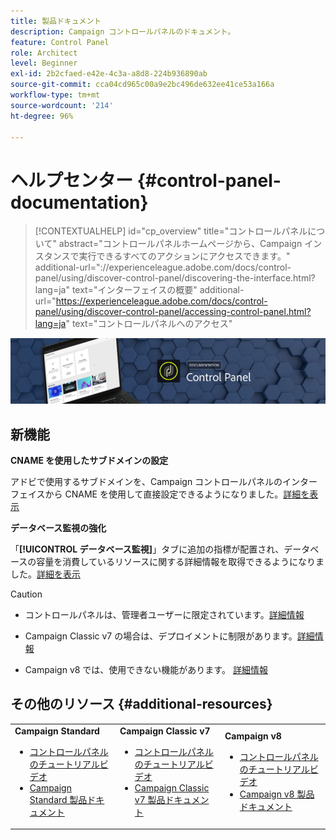 ```yaml
---
title: 製品ドキュメント
description: Campaign コントロールパネルのドキュメント。
feature: Control Panel
role: Architect
level: Beginner
exl-id: 2b2cfaed-e42e-4c3a-a8d8-224b936890ab
source-git-commit: cca04cd965c00a9e2bc496de632ee41ce53a166a
workflow-type: tm+mt
source-wordcount: '214'
ht-degree: 96%

---
```


# ヘルプセンター {#control-panel-documentation}

>[!CONTEXTUALHELP]
>id="cp_overview"
>title="コントロールパネルについて"
>abstract="コントロールパネルホームページから、Campaign インスタンスで実行できるすべてのアクションにアクセスできます。"
>additional-url="://experienceleague.adobe.com/docs/control-panel/using/discover-control-panel/discovering-the-interface.html?lang=ja" text="インターフェイスの概要"
>additional-url="https://experienceleague.adobe.com/docs/control-panel/using/discover-control-panel/accessing-control-panel.html?lang=ja" text="コントロールパネルへのアクセス"

![](assets/do-not-localize/banner.png)

## 新機能

**CNAME を使用したサブドメインの設定**

アドビで使用するサブドメインを、Campaign コントロールパネルのインターフェイスから CNAME を使用して直接設定できるようになりました。[詳細を表示](subdomains-certificates/using/setting-up-new-subdomain.md)

**データベース監視の強化**

「**[!UICONTROL データベース監視]**」タブに追加の指標が配置され、データベースの容量を消費しているリソースに関する詳細情報を取得できるようになりました。[詳細を表示](performance-monitoring/using/database-monitoring.md)

>[!CAUTION]
>
>* コントロールパネルは、管理者ユーザーに限定されています。[詳細情報](https://experienceleague.adobe.com/docs/control-panel/using/discover-control-panel/managing-permissions.html#discover-control-panel)
>
>* Campaign Classic v7 の場合は、デプロイメントに制限があります。[詳細情報](faq.md#v7-restrictions)
>
>* Campaign v8 では、使用できない機能があります。 [詳細情報](faq.md#v8-restrictions)


## その他のリソース {#additional-resources}

<table>
    <tr>
        <td><b>Campaign Standard</b><br/>
        <ul>
            <li><a href="https://experienceleague.adobe.com/docs/campaign-standard-learn/control-panel/control-panel-overview.html?lang=ja">コントロールパネルのチュートリアルビデオ</a></li>
            <li><a href="https://experienceleague.adobe.com/docs/campaign-standard/using/campaign-standard-home.html?lang=ja">Campaign Standard 製品ドキュメント</a></li>
        </ul>
        </td>
        <td><b>Campaign Classic v7</b><br/>
        <ul>
            <li><a href="https://experienceleague.adobe.com/docs/campaign-classic-learn/control-panel/control-panel-overview.html?lang=ja">コントロールパネルのチュートリアルビデオ</a></li>
            <li><a href="https://experienceleague.adobe.com/docs/campaign-classic/using/campaign-classic-home.html?lang=ja">Campaign Classic v7 製品ドキュメント</a></li>
        </ul>
        </td>
        <td><b>Campaign v8</b><br/>
        <ul>
            <li><a href="https://experienceleague.adobe.com/docs/campaign-learn/control-panel/control-panel-overview.html?lang=ja">コントロールパネルのチュートリアルビデオ</a></li>
            <li><a href="https://experienceleague.adobe.com/docs/campaign/campaign-v8/campaign-home.html?lang=ja">Campaign v8 製品ドキュメント</a></li>
        </ul>
        </td>
    </tr>
</table>
